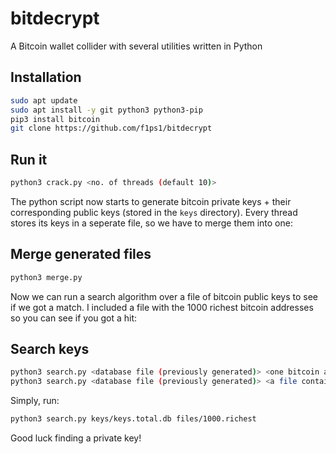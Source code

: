 # bitdecrypt
A Bitcoin wallet collider with several utilities written in Python


## Installation

```bash
sudo apt update
sudo apt install -y git python3 python3-pip
pip3 install bitcoin
git clone https://github.com/f1ps1/bitdecrypt
```


## Run it

```bash
python3 crack.py <no. of threads (default 10)>
```

The python script now starts to generate bitcoin private keys + their corresponding public keys (stored in the `keys` directory).
Every thread stores its keys in a seperate file, so we have to merge them into one:


## Merge generated files

```bash
python3 merge.py
```

Now we can run a search algorithm over a file of bitcoin public keys to see if we got a match.
I included a file with the 1000 richest bitcoin addresses so you can see if you got a hit:


## Search keys

```bash
python3 search.py <database file (previously generated)> <one bitcoin address>
python3 search.py <database file (previously generated)> <a file containing a list of bitcoin addresses>
```

Simply, run:

```bash
python3 search.py keys/keys.total.db files/1000.richest
```

Good luck finding a private key!
